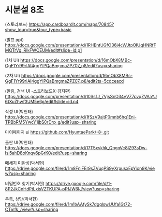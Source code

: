 # 시분설 8조

(스토리보드) https://app.cardboardit.com/maps/70845?show_tour=true&tour_type=basic

(발표 ppt) https://docs.google.com/presentation/d/1RHEntUGfO36j4cWJtpOIUqHNRfFMQTrVg_RlkFWOEUM/edit#slide=id.p1

(1차 UI) https://docs.google.com/presentation/d/16mObX8MBc-GgF1Yr99rIAI4ggYIPQaBmgmaZPZ07_p8/edit?usp=sharing

(2차 UI) https://docs.google.com/presentation/d/16mObX8MBc-GgF1Yr99rIAI4ggYIPQaBmgmaZPZ07_p8/edit?ts=5cdceacd

(알림, 검색 UI -스토리보드X-김지환) https://docs.google.com/presentation/d/10Ss1J_7VjsSnO34yVZ7pvqZVAaYJ6tXuZhwf3UM5e6g/edit#slide=id.p4

작성 UI(박현태) https://docs.google.com/presentation/d/1fSzV9ajtP0mnb6hq1Eni-TPBbRM5YwcY1jbS0rDrp_g/edit?usp=sharing

마이페이지 ui  https://github.com/HyuntaePark/-8-.git

출판 UI(박현태) https://docs.google.com/presentation/d/17T5xvkhk_QngnVc8IZ93sDw-Isi5ahD8oKnqv6pGrK0/edit?usp=sharing

메세지 미완성(박서현) https://drive.google.com/file/d/1m8FniFEr9sZVuqPS9yXrpusxEpYion9K/view?usp=sharing

비밀번호 찾기(박서현) https://drive.google.com/file/d/1-8P2JkCnHdPtLxisVZTKUPA-pPfJW6IJ/view?usp=sharing

우측, 상단(박서현) https://drive.google.com/file/d/1m1bAAfySk7dgqlowUUfa1Gt72-CTmfk_/view?usp=sharing
